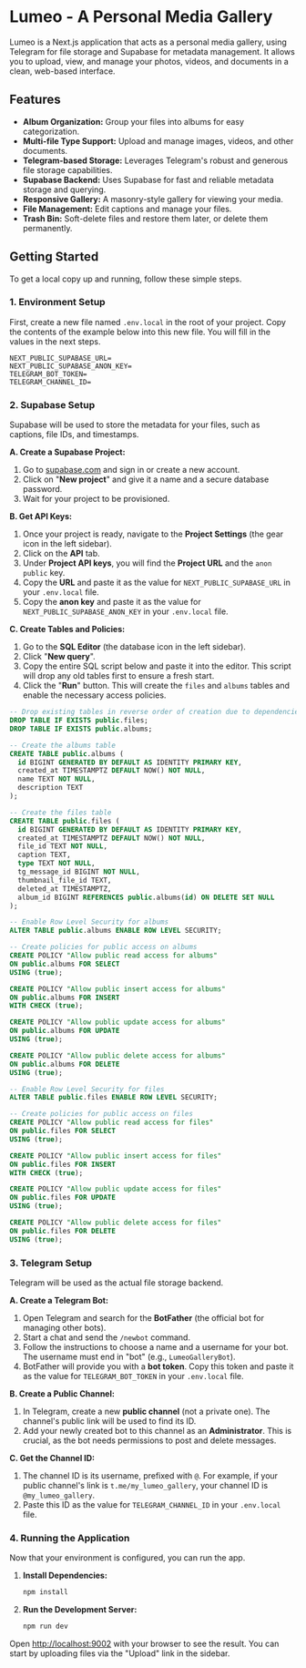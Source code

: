 # Lumeo - A Personal Media Gallery

Lumeo is a Next.js application that acts as a personal media gallery, using Telegram for file storage and Supabase for metadata management. It allows you to upload, view, and manage your photos, videos, and documents in a clean, web-based interface.

## Features

-   **Album Organization:** Group your files into albums for easy categorization.
-   **Multi-file Type Support:** Upload and manage images, videos, and other documents.
-   **Telegram-based Storage:** Leverages Telegram's robust and generous file storage capabilities.
-   **Supabase Backend:** Uses Supabase for fast and reliable metadata storage and querying.
-   **Responsive Gallery:** A masonry-style gallery for viewing your media.
-   **File Management:** Edit captions and manage your files.
-   **Trash Bin:** Soft-delete files and restore them later, or delete them permanently.

## Getting Started

To get a local copy up and running, follow these simple steps.

### 1. Environment Setup

First, create a new file named `.env.local` in the root of your project. Copy the contents of the example below into this new file. You will fill in the values in the next steps.

```
NEXT_PUBLIC_SUPABASE_URL=
NEXT_PUBLIC_SUPABASE_ANON_KEY=
TELEGRAM_BOT_TOKEN=
TELEGRAM_CHANNEL_ID=
```

### 2. Supabase Setup

Supabase will be used to store the metadata for your files, such as captions, file IDs, and timestamps.

**A. Create a Supabase Project:**

1.  Go to [supabase.com](https://supabase.com) and sign in or create a new account.
2.  Click on "**New project**" and give it a name and a secure database password.
3.  Wait for your project to be provisioned.

**B. Get API Keys:**

1.  Once your project is ready, navigate to the **Project Settings** (the gear icon in the left sidebar).
2.  Click on the **API** tab.
3.  Under **Project API keys**, you will find the **Project URL** and the `anon` `public` key.
4.  Copy the **URL** and paste it as the value for `NEXT_PUBLIC_SUPABASE_URL` in your `.env.local` file.
5.  Copy the **anon key** and paste it as the value for `NEXT_PUBLIC_SUPABASE_ANON_KEY` in your `.env.local` file.

**C. Create Tables and Policies:**

1.  Go to the **SQL Editor** (the database icon in the left sidebar).
2.  Click "**New query**".
3.  Copy the entire SQL script below and paste it into the editor. This script will drop any old tables first to ensure a fresh start.
4.  Click the "**Run**" button. This will create the `files` and `albums` tables and enable the necessary access policies.

```sql
-- Drop existing tables in reverse order of creation due to dependencies
DROP TABLE IF EXISTS public.files;
DROP TABLE IF EXISTS public.albums;

-- Create the albums table
CREATE TABLE public.albums (
  id BIGINT GENERATED BY DEFAULT AS IDENTITY PRIMARY KEY,
  created_at TIMESTAMPTZ DEFAULT NOW() NOT NULL,
  name TEXT NOT NULL,
  description TEXT
);

-- Create the files table
CREATE TABLE public.files (
  id BIGINT GENERATED BY DEFAULT AS IDENTITY PRIMARY KEY,
  created_at TIMESTAMPTZ DEFAULT NOW() NOT NULL,
  file_id TEXT NOT NULL,
  caption TEXT,
  type TEXT NOT NULL,
  tg_message_id BIGINT NOT NULL,
  thumbnail_file_id TEXT,
  deleted_at TIMESTAMPTZ,
  album_id BIGINT REFERENCES public.albums(id) ON DELETE SET NULL
);

-- Enable Row Level Security for albums
ALTER TABLE public.albums ENABLE ROW LEVEL SECURITY;

-- Create policies for public access on albums
CREATE POLICY "Allow public read access for albums"
ON public.albums FOR SELECT
USING (true);

CREATE POLICY "Allow public insert access for albums"
ON public.albums FOR INSERT
WITH CHECK (true);

CREATE POLICY "Allow public update access for albums"
ON public.albums FOR UPDATE
USING (true);

CREATE POLICY "Allow public delete access for albums"
ON public.albums FOR DELETE
USING (true);

-- Enable Row Level Security for files
ALTER TABLE public.files ENABLE ROW LEVEL SECURITY;

-- Create policies for public access on files
CREATE POLICY "Allow public read access for files"
ON public.files FOR SELECT
USING (true);

CREATE POLICY "Allow public insert access for files"
ON public.files FOR INSERT
WITH CHECK (true);

CREATE POLICY "Allow public update access for files"
ON public.files FOR UPDATE
USING (true);

CREATE POLICY "Allow public delete access for files"
ON public.files FOR DELETE
USING (true);
```

### 3. Telegram Setup

Telegram will be used as the actual file storage backend.

**A. Create a Telegram Bot:**

1.  Open Telegram and search for the **BotFather** (the official bot for managing other bots).
2.  Start a chat and send the `/newbot` command.
3.  Follow the instructions to choose a name and a username for your bot. The username must end in "bot" (e.g., `LumeoGalleryBot`).
4.  BotFather will provide you with a **bot token**. Copy this token and paste it as the value for `TELEGRAM_BOT_TOKEN` in your `.env.local` file.

**B. Create a Public Channel:**

1.  In Telegram, create a new **public channel** (not a private one). The channel's public link will be used to find its ID.
2.  Add your newly created bot to this channel as an **Administrator**. This is crucial, as the bot needs permissions to post and delete messages.

**C. Get the Channel ID:**

1.  The channel ID is its username, prefixed with `@`. For example, if your public channel's link is `t.me/my_lumeo_gallery`, your channel ID is `@my_lumeo_gallery`.
2.  Paste this ID as the value for `TELEGRAM_CHANNEL_ID` in your `.env.local` file.

### 4. Running the Application

Now that your environment is configured, you can run the app.

1.  **Install Dependencies:**
    ```bash
    npm install
    ```
2.  **Run the Development Server:**
    ```bash
    npm run dev
    ```

Open [http://localhost:9002](http://localhost:9002) with your browser to see the result. You can start by uploading files via the "Upload" link in the sidebar.
